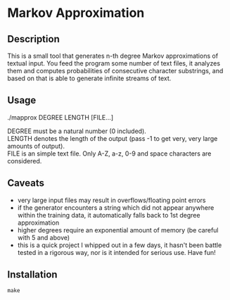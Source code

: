 # Markov Approximation

## Description

This is a small tool that generates n-th degree Markov approximations of
textual input. You feed the program some number of text files, it analyzes them
and computes probabilities of consecutive character substrings, and based on
that is able to generate infinite streams of text.

## Usage

./mapprox DEGREE LENGTH [FILE...]

DEGREE must be a natural number (0 included).  
LENGTH denotes the length of the output (pass -1 to get very, very large amounts of output).  
FILE is an simple text file. Only A-Z, a-z, 0-9 and space characters are considered.

## Caveats

- very large input files may result in overflows/floating point errors
- if the generator encounters a string which did not appear anywhere within the
  training data, it automatically falls back to 1st degree approximation
- higher degrees require an exponential amount of memory (be careful with 5 and above)
- this is a quick project I whipped out in a few days, it hasn't been battle tested in
  a rigorous way, nor is it intended for serious use. Have fun!

## Installation

	make
